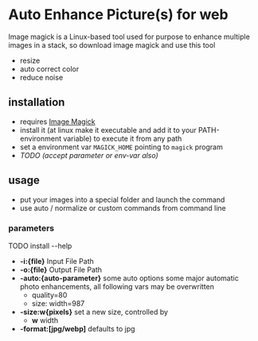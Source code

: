 # Auto Enhance Picture(s) for web

Image magick is a Linux-based tool used for purpose to enhance multiple images in a stack, so download image magick and use this tool
- resize
- auto correct color
- reduce noise

## installation
- requires [Image Magick](https://imagemagick.org/)
- install it (at linux make it executable and add it to your PATH-environment variable) to execute it from any path
- set a environment var `MAGICK_HOME` pointing to `magick` program
- *TODO (accept parameter or env-var also)*

## usage
- put your images into a special folder and launch the command
- use auto / normalize or custom commands from command line

### parameters
TODO install --help
- **-i:{file}** Input File Path
- **-o:{file}** Output File Path
- **-auto:{auto-parameter}** some auto options
  some major automatic photo enhancements, all following vars may be overwritten
    - quality=80
    - size: width=987 
- **-size:w{pixels}** set a new size, controlled by
  - **w** width
- **-format:[jpg/webp]** defaults to jpg
